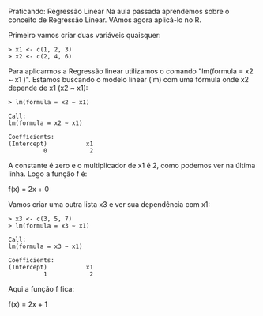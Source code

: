Praticando: Regressão Linear
Na aula passada aprendemos sobre o conceito de Regressão Linear. VAmos agora aplicá-lo no R.

Primeiro vamos criar duas variáveis quaisquer:
```
> x1 <- c(1, 2, 3)
> x2 <- c(2, 4, 6)
```

Para aplicarmos a Regressão linear utilizamos o comando "lm(formula = x2 ~ x1 )". Estamos buscando o modelo linear (lm) com uma fórmula onde x2 depende de x1 (x2 ~ x1):
```
> lm(formula = x2 ~ x1)

Call:
lm(formula = x2 ~ x1)

Coefficients:
(Intercept)           x1
          0            2
```

A constante é zero e o multiplicador de x1 é 2, como podemos ver na última linha. Logo a função f é:

f(x) = 2x + 0

Vamos criar uma outra lista x3 e ver sua dependência com x1:
```
> x3 <- c(3, 5, 7)
> lm(formula = x3 ~ x1)

Call:
lm(formula = x3 ~ x1)

Coefficients:
(Intercept)           x1
          1            2
```

Aqui a função f fica:

f(x) = 2x + 1
